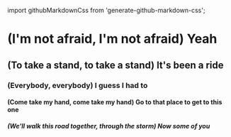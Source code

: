 import githubMarkdownCss from 'generate-github-markdown-css';

# (I'm not afraid, I'm not afraid) Yeah
## (To take a stand, to take a stand) It's been a ride
### (Everybody, everybody) I guess I had to
#### (Come take my hand, come take my hand) Go to that place to get to this one 
##### (We'll walk this road together, through the storm) Now some of you
